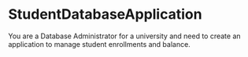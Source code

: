 # StudentDatabaseApplication
You are a Database Administrator for a university and need to create an application to manage student enrollments and balance.
